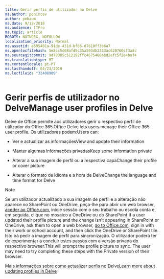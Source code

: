 ```yaml
---
title: Gerir perfis de utilizador no Delve
ms.author: ponincev
author: pebaum
ms.date: 9/12/2018
ms.audience: ITPro
ms.topic: article
ROBOTS: NOINDEX, NOFOLLOW
localization_priority: Normal
ms.assetid: e595481a-91de-431d-bf86-d7610ff3b6a7
ms.openlocfilehash: 5e8cc5d68afd5c35a503db2333ac620760cf3a8c
ms.sourcegitcommit: 9d78905c512192ffc4675468abd2efc5f2e4baf4
ms.translationtype: MT
ms.contentlocale: pt-PT
ms.lasthandoff: 04/23/2019
ms.locfileid: "32408909"
---
```

# <a name="manage-user-profiles-in-delve"></a><span data-ttu-id="1f91f-102">Gerir perfis de utilizador no Delve</span><span class="sxs-lookup"><span data-stu-id="1f91f-102">Manage user profiles in Delve</span></span>

<span data-ttu-id="1f91f-103">Delve de Office permite aos utilizadores gerir o respectivo perfil de utilizador do Office 365.</span><span class="sxs-lookup"><span data-stu-id="1f91f-103">Office Delve lets users manage their Office 365 user profile.</span></span> <span data-ttu-id="1f91f-104">Os utilizadores podem:</span><span class="sxs-lookup"><span data-stu-id="1f91f-104">Users can:</span></span>
  
- <span data-ttu-id="1f91f-105">Ver e actualizar as informações</span><span class="sxs-lookup"><span data-stu-id="1f91f-105">View and update their information</span></span>
    
- <span data-ttu-id="1f91f-106">Manter algumas informações privadas</span><span class="sxs-lookup"><span data-stu-id="1f91f-106">Keep some information private</span></span>
    
- <span data-ttu-id="1f91f-107">Alterar a sua imagem de perfil ou a respectiva capa</span><span class="sxs-lookup"><span data-stu-id="1f91f-107">Change their profile or cover picture</span></span>
    
- <span data-ttu-id="1f91f-108">Alterar o formato de idioma e a hora de Delve</span><span class="sxs-lookup"><span data-stu-id="1f91f-108">Change the language and time format for Delve</span></span>
    
> [!NOTE]
> <span data-ttu-id="1f91f-109">Se um utilizador actualizado a sua imagem de perfil e a alteração não aparece no SharePoint ou OneDrive, peça-lhe para abrir um web browser, [aceder ao Office.com](https://www.office.com), inicie sessão com o seu trabalho ou escola conta e, em seguida, clique no mosaico a OneDrive ou do SharePoint.</span><span class="sxs-lookup"><span data-stu-id="1f91f-109">If a user updated their profile picture and the change isn't appearing in SharePoint or OneDrive, ask them to open a web browser, [go to Office.com](https://www.office.com), sign in with their work or school account, and then click the OneDrive or SharePoint tile.</span></span> <span data-ttu-id="1f91f-110">Isto irá pedir a imagem de perfil para sincronização. O utilizador poderá ter de experimentar a concluir estes passos com a versão privada do respectivo browser.</span><span class="sxs-lookup"><span data-stu-id="1f91f-110">This will prompt the profile picture to sync. The user may need to try completing these steps with the Private version of their browser.</span></span> 
  
[<span data-ttu-id="1f91f-111">Mais informações sobre como actualizar perfis no Delve</span><span class="sxs-lookup"><span data-stu-id="1f91f-111">Learn more about updating profiles in Delve</span></span>](https://go.microsoft.com/fwlink/?linkid=735070)
  

